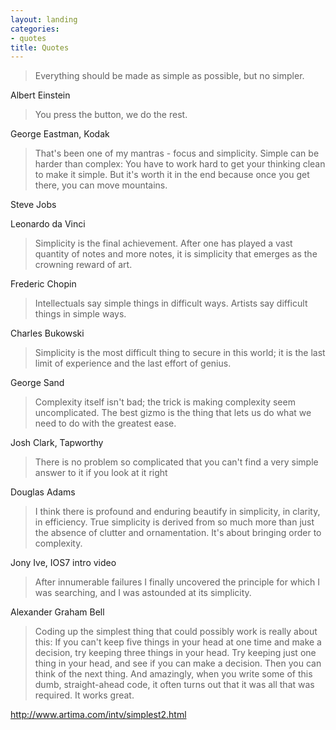 ```yaml
---
layout: landing
categories:
- quotes
title: Quotes
---
```



> Everything should be made as simple as possible, but no simpler.

Albert Einstein

> You press the button, we do the rest.

George Eastman, Kodak

> That's been one of my mantras - focus and simplicity. Simple can be harder than complex: You have to work hard to get your thinking clean to make it simple. But it's worth it in the end because once you get there, you can move mountains.

Steve Jobs

Leonardo da Vinci

> Simplicity is the final achievement. After one has played a vast quantity of notes and more notes, it is simplicity that emerges as the crowning reward of art.

Frederic Chopin

> Intellectuals say simple things in difficult ways. Artists say difficult things in simple ways.

Charles Bukowski

> Simplicity is the most difficult thing to secure in this world; it is the last limit of experience and the last effort of genius.

George Sand

> Complexity itself isn't bad; the trick is making complexity seem uncomplicated. The best gizmo is the thing that lets us do what we need to do with the greatest ease.

Josh Clark, Tapworthy

> There is no problem so complicated that you can't find a very simple answer to it if you look at it right

Douglas Adams

> I think there is profound and enduring beautify in simplicity, in clarity, in efficiency. True simplicity is derived from so much more than just the absence of clutter and ornamentation. It's about bringing order to complexity.

Jony Ive, IOS7 intro video

> After innumerable failures I finally uncovered the principle for which I was searching, and I was astounded at its simplicity.

Alexander Graham Bell

> Coding up the simplest thing that could possibly work is really about this: If you can't keep five things in your head at one time and make a decision, try keeping three things in your head. Try keeping just one thing in your head, and see if you can make a decision. Then you can think of the next thing. And amazingly, when you write some of this dumb, straight-ahead code, it often turns out that it was all that was required. It works great.

http://www.artima.com/intv/simplest2.html




